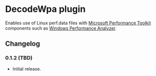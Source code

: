 # DecodeWpa plugin

Enables use of Linux perf.data files with
[Microsoft Performance Toolkit](https://github.com/microsoft/microsoft-performance-toolkit-sdk)
components such as
[Windows Performance Analyzer](https://learn.microsoft.com/windows-hardware/test/wpt/windows-performance-analyzer).

## Changelog

### 0.1.2 (TBD)

- Initial release.
